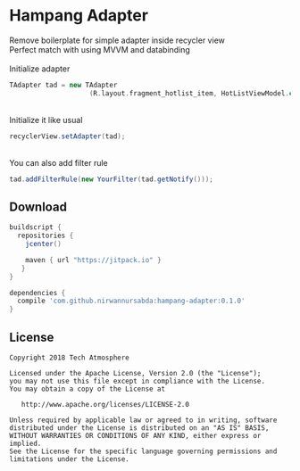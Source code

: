 # Hampang Adapter
Remove boilerplate for simple adapter inside recycler view<br />
Perfect match with using MVVM and databinding
<br />
<br />
Initialize adapter

```groovy
TAdapter tad = new TAdapter
                    (R.layout.fragment_hotlist_item, HotListViewModel.class);
```

<br />
Initialize it like usual

```groovy
recyclerView.setAdapter(tad);
```


<br />
You can also add filter rule

```groovy
tad.addFilterRule(new YourFilter(tad.getNotify()));
```

Download
--------

```groovy
buildscript {
  repositories {
    jcenter()

    maven { url "https://jitpack.io" }
   }
}
```

```groovy
dependencies {
  compile 'com.github.nirwannursabda:hampang-adapter:0.1.0'
}
```

License
-------

    Copyright 2018 Tech Atmosphere

    Licensed under the Apache License, Version 2.0 (the "License");
    you may not use this file except in compliance with the License.
    You may obtain a copy of the License at

       http://www.apache.org/licenses/LICENSE-2.0

    Unless required by applicable law or agreed to in writing, software
    distributed under the License is distributed on an "AS IS" BASIS,
    WITHOUT WARRANTIES OR CONDITIONS OF ANY KIND, either express or implied.
    See the License for the specific language governing permissions and
    limitations under the License.
